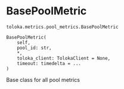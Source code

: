 # BasePoolMetric
`toloka.metrics.pool_metrics.BasePoolMetric`

```
BasePoolMetric(
    self,
    pool_id: str,
    *,
    toloka_client: TolokaClient = None,
    timeout: timedelta = ...
)
```

Base class for all pool metrics

